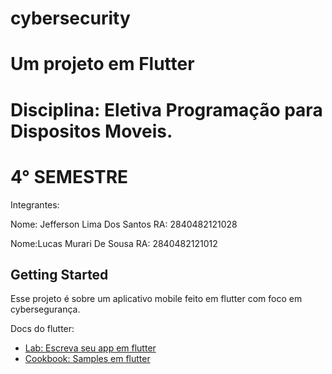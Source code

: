 # cybersecurity

# Um projeto em Flutter
 
# Disciplina: Eletiva Programação para Dispositos Moveis. 

# 4° SEMESTRE

Integrantes:

Nome: Jefferson Lima Dos Santos
RA: 2840482121028

Nome:Lucas Murari De Sousa
RA: 2840482121012



## Getting Started

Esse projeto é sobre um aplicativo mobile feito em flutter com foco em cybersegurança.

Docs do flutter:

- [Lab: Escreva seu app em flutter](https://docs.flutter.dev/get-started/codelab)
- [Cookbook: Samples em flutter](https://docs.flutter.dev/cookbook)

